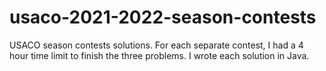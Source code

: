 # usaco-2021-2022-season-contests
USACO season contests solutions. For each separate contest, I had a 4 hour time limit to finish the three problems. I wrote each solution in Java. 
